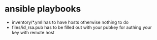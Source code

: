 # ansible playbooks

* inventory/\*.yml has to have hosts otherwise nothing to do
* files/id\_rsa.pub has to be filled out with your pubkey for authing your key with remote host
